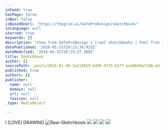 ```yaml
---
inFeed: true
hasPage: false
inNav: false
isBasedOnUrl: 'https://thegrid.ai/GoToProDesign/sketchbook/'
inLanguage: null
starred: true
keywords: []
description: "View from GoToProDesign's [raw] sketchbooks | Feel free to browse through the  galleries | Draw. Draw. Draw."
datePublished: '2016-01-31T20:23:30.915Z'
dateModified: '2016-01-31T20:23:27.309Z'
title: Sketchbook
author: []
sourcePath: _posts/2016-01-30-2e3195b9-bdd6-4725-b2f7-eed0b50af3d0.md
published: true
authors: []
publisher:
  name: null
  domain: null
  url: null
  favicon: null
_type: MediaObject

---
```

I \[LOVE\] DRAWING
![Raw-Sketchbook](https://s3-us-west-2.amazonaws.com/the-grid-img/p/6f8095fbd588d294a3468a634909a9b2f7a06944.jpg)
![](https://s3-us-west-2.amazonaws.com/the-grid-img/p/25b86df49da705357c353bf2dd49b1b19da4a16e.jpg)
![](https://s3-us-west-2.amazonaws.com/the-grid-img/p/3a24b3620a941f77825aa14a9004a14853533717.jpg)
![](https://the-grid-user-content.s3-us-west-2.amazonaws.com/40479993-3987-45e3-a3ea-eefd34f605cb.jpg)
![](https://s3-us-west-2.amazonaws.com/the-grid-img/p/c28fec376c8c3ba3b41604a1ef477f9f1f74e010.jpg)